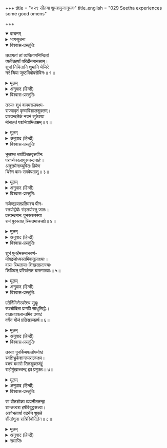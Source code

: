 +++
title = "०२९ सीतया शुभशकुनानुभवः"
title_english = "029 Seetha experiences some good omens"

+++
<details open><summary>वाचनम्</summary>
<div caption="श्रीराम-हरिसीताराममूर्ति-घनपाठिभ्यां वचनम्" class="audioEmbed" src="https://archive.org/download/Ramayana-recitation-Sriram-harisItArAmamUrti-Ghanapaati-v2/Kanda_5/Kanda_5_SK-029-Seetha_experiences_some_good_omens.mp3"></div>
</details>

<details><summary>भागसूचना</summary>

29. सीताजीके शुभ शकुन
</details>

<details open><summary>विश्वास-प्रस्तुतिः</summary>

तथागतां तां व्यथितामनिन्दितां  
व्यतीतहर्षां परिदीनमानसाम्।  
शुभां निमित्तानि शुभानि भेजिरे  
नरं श्रिया जुष्टमिवोपसेविनः॥ १॥
</details>

<details><summary>मूलम्</summary>

तथागतां तां व्यथितामनिन्दितां  
व्यतीतहर्षां परिदीनमानसाम्।  
शुभां निमित्तानि शुभानि भेजिरे  
नरं श्रिया जुष्टमिवोपसेविनः॥ १॥
</details>

<details><summary>अनुवाद (हिन्दी)</summary>

इस प्रकार अशोकवृक्षके नीचे आनेपर बहुत-से शुभ शकुन प्रकट हो उन व्यथितहृदया, सती-साध्वी, हर्षशून्य, दीनचित्त तथा शुभलक्षणा सीताका उसी तरह सेवन करने लगे, जैसे श्रीसम्पन्न पुरुषके पास सेवा करनेवाले लोग स्वयं पहुँच जाते हैं॥ १॥
</details>

<details open><summary>विश्वास-प्रस्तुतिः</summary>

तस्याः शुभं वाममरालपक्ष्म-  
राज्यावृतं कृष्णविशालशुक्लम्।  
प्रास्पन्दतैकं नयनं सुकेश्या  
मीनाहतं पद्ममिवाभिताम्रम्॥ २॥
</details>

<details><summary>मूलम्</summary>

तस्याः शुभं वाममरालपक्ष्म-  
राज्यावृतं कृष्णविशालशुक्लम्।  
प्रास्पन्दतैकं नयनं सुकेश्या  
मीनाहतं पद्ममिवाभिताम्रम्॥ २॥
</details>

<details><summary>अनुवाद (हिन्दी)</summary>

उस समय सुन्दर केशोंवाली सीताका बाँकी बरौनियोंसे घिरा हुआ परम मनोहर काला, श्वेत और विशाल बायाँ नेत्र फड़कने लगा। जैसे मछलीके आघातसे लाल कमल हिलने लगा हो॥ २॥
</details>

<details open><summary>विश्वास-प्रस्तुतिः</summary>

भुजश्च चार्वञ्चितवृत्तपीनः  
परार्घ्यकालागुरुचन्दनार्हः।  
अनुत्तमेनाघ्युषितः प्रियेण  
चिरेण वामः समवेपताशु॥ ३॥
</details>

<details><summary>मूलम्</summary>

भुजश्च चार्वञ्चितवृत्तपीनः  
परार्घ्यकालागुरुचन्दनार्हः।  
अनुत्तमेनाघ्युषितः प्रियेण  
चिरेण वामः समवेपताशु॥ ३॥
</details>

<details><summary>अनुवाद (हिन्दी)</summary>

साथ ही उनकी सुन्दर प्रशंसित गोलाकार मोटी, बहुमूल्य काले अगुरु और चन्दनसे चर्चित होनेयोग्य तथा परम उत्तम प्रियतमद्वारा चिरकालसे सेवित बायीं भुजा भी तत्काल फड़क उठी॥ ३॥
</details>

<details open><summary>विश्वास-प्रस्तुतिः</summary>

गजेन्द्रहस्तप्रतिमश्च पीन-  
स्तयोर्द्वयोः संहतयोस्तु जातः।  
प्रस्पन्दमानः पुनरूरुरस्या  
रामं पुरस्तात् स्थितमाचचक्षे॥ ४॥
</details>

<details><summary>मूलम्</summary>

गजेन्द्रहस्तप्रतिमश्च पीन-  
स्तयोर्द्वयोः संहतयोस्तु जातः।  
प्रस्पन्दमानः पुनरूरुरस्या  
रामं पुरस्तात् स्थितमाचचक्षे॥ ४॥
</details>

<details><summary>अनुवाद (हिन्दी)</summary>

फिर उनकी परस्पर जुड़ी हुई दोनों जाँघोंमेंसे एक बायीं जाँघ, जो गजराजकी सूँड़के समान पीन (मोटी) थी, बारम्बार फड़ककर मानो यह सूचना देने लगी कि भगवान् श्रीराम तुम्हारे सामने खड़े हैं॥ ४॥
</details>

<details open><summary>विश्वास-प्रस्तुतिः</summary>

शुभं पुनर्हेमसमानवर्ण-  
मीषद्रजोध्वस्तमिवातुलाक्ष्याः।  
वासः स्थितायाः शिखराग्रदन्त्याः  
किञ्चित् परिस्रंसत चारुगात्र्याः॥ ५॥
</details>

<details><summary>मूलम्</summary>

शुभं पुनर्हेमसमानवर्ण-  
मीषद्रजोध्वस्तमिवातुलाक्ष्याः।  
वासः स्थितायाः शिखराग्रदन्त्याः  
किञ्चित् परिस्रंसत चारुगात्र्याः॥ ५॥
</details>

<details><summary>अनुवाद (हिन्दी)</summary>

तत्पश्चात् अनारके बीजकी भाँति सुन्दर दाँत, मनोहर गात्र और अनुपम नेत्रवाली सीताका, जो वहाँ वृक्षके नीचे खड़ी थीं, सोनेके समान रंगवाला किंचित् मलिन रेशमी पीताम्बर तनिक-सा खिसक गया और भावी शुभकी सूचना देने लगा॥ ५॥
</details>

<details open><summary>विश्वास-प्रस्तुतिः</summary>

एतैर्निमित्तैरपरैश्च सुभ्रूः  
सञ्चोदिता प्रागपि साधुसिद्धैः।  
वातातपक्लान्तमिव प्रणष्टं  
वर्षेण बीजं प्रतिसञ्जहर्ष॥ ६॥
</details>

<details><summary>मूलम्</summary>

एतैर्निमित्तैरपरैश्च सुभ्रूः  
सञ्चोदिता प्रागपि साधुसिद्धैः।  
वातातपक्लान्तमिव प्रणष्टं  
वर्षेण बीजं प्रतिसञ्जहर्ष॥ ६॥
</details>

<details><summary>अनुवाद (हिन्दी)</summary>

इनसे तथा और भी अनेक शकुनोंसे, जिनके द्वारा पहले भी मनोरथसिद्धिका परिचय मिल चुका था, प्रेरित हुई सुन्दर भौंहोंवाली सीता उसी प्रकार हर्षसे खिल उठीं, जैसे हवा और धूपसे सूखकर नष्ट हुआ बीज वर्षाके जलसे सिंचकर हरा हो गया हो॥ ६॥
</details>

<details open><summary>विश्वास-प्रस्तुतिः</summary>

तस्याः पुनर्बिम्बफलोपमोष्ठं  
स्वक्षिभ्रुकेशान्तमरालपक्ष्म।  
वक्त्रं बभासे सितशुक्लदंष्ट्रं  
राहोर्मुखाच्चन्द्र इव प्रमुक्तः॥ ७॥
</details>

<details><summary>मूलम्</summary>

तस्याः पुनर्बिम्बफलोपमोष्ठं  
स्वक्षिभ्रुकेशान्तमरालपक्ष्म।  
वक्त्रं बभासे सितशुक्लदंष्ट्रं  
राहोर्मुखाच्चन्द्र इव प्रमुक्तः॥ ७॥
</details>

<details><summary>अनुवाद (हिन्दी)</summary>

उनका बिम्बफलके समान लाल ओठों, सुन्दर नेत्रों, मनोहर भौंहों, रुचिर केशों, बाँकी बरौनियों तथा श्वेत, उज्ज्वल दाँतोंसे सुशोभित मुख राहुके ग्राससे मुक्त हुए चन्द्रमाकी भाँति प्रकाशित होने लगा॥ ७॥
</details>

<details open><summary>विश्वास-प्रस्तुतिः</summary>

सा वीतशोका व्यपनीततन्द्रा  
शान्तज्वरा हर्षविबुद्धसत्त्वा।  
अशोभतार्या वदनेन शुक्ले  
शीतांशुना रात्रिरिवोदितेन॥ ८॥
</details>

<details><summary>मूलम्</summary>

सा वीतशोका व्यपनीततन्द्रा  
शान्तज्वरा हर्षविबुद्धसत्त्वा।  
अशोभतार्या वदनेन शुक्ले  
शीतांशुना रात्रिरिवोदितेन॥ ८॥
</details>

<details><summary>अनुवाद (हिन्दी)</summary>

उनका शोक जाता रहा, सारी थकावट दूर हो गयी, मनका ताप शान्त हो गया और हृदय हर्षसे खिल उठा। उस समय आर्या सीता शुक्लपक्षमें उदित हुए शीतरश्मि चन्द्रमासे सुशोभित रात्रिकी भाँति अपने मनोहर मुखसे अद्भुत शोभा पाने लगीं॥ ८॥
</details>

<details><summary>समाप्तिः</summary>

इत्यार्षे श्रीमद्रामायणे वाल्मीकीये आदिकाव्ये सुन्दरकाण्डे एकोनत्रिंशः सर्गः॥ २९॥  
इस प्रकार श्रीवाल्मीकिनिर्मित आर्षरामायण आदिकाव्यके सुन्दरकाण्डमें उनतीसवाँ सर्ग पूरा हुआ॥ २९॥
</details>

